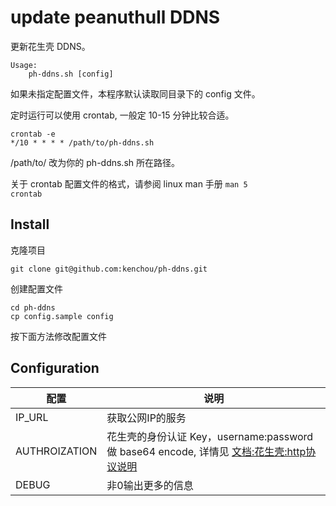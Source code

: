 update peanuthull DDNS
======================

更新花生壳 DDNS。

    Usage:
        ph-ddns.sh [config]

如果未指定配置文件，本程序默认读取同目录下的 config 文件。

定时运行可以使用 crontab, 一般定 10-15 分钟比较合适。

    crontab -e
    */10 * * * * /path/to/ph-ddns.sh

/path/to/ 改为你的 ph-ddns.sh 所在路径。

关于 crontab 配置文件的格式，请参阅 linux man 手册 <code>man 5 crontab</code>


Install
-------
克隆项目

    git clone git@github.com:kenchou/ph-ddns.git

创建配置文件

    cd ph-ddns
    cp config.sample config

按下面方法修改配置文件

Configuration
-------------

配置 | 说明
----|-----
IP_URL | 获取公网IP的服务
AUTHROIZATION | 花生壳的身份认证 Key，username:password 做 base64 encode, 详情见 [文档:花生壳:http协议说明](http://open.oray.com/wiki/doku.php?id=%E6%96%87%E6%A1%A3:%E8%8A%B1%E7%94%9F%E5%A3%B3:http%E5%8D%8F%E8%AE%AE%E8%AF%B4%E6%98%8E)
DEBUG | 非0输出更多的信息
